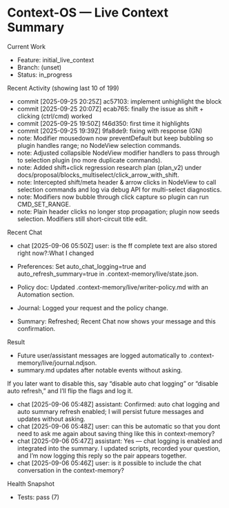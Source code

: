 # Context-OS — Live Context Summary

Current Work
- Feature: initial_live_context
- Branch: (unset)
- Status: in_progress

Recent Activity (showing last 10 of 199)
- commit [2025-09-25 20:25Z] ac57103: implement unhighlight the block
- commit [2025-09-25 20:07Z] ecab765: finally the issue as shift + clicking (ctrl/cmd) worked
- commit [2025-09-25 19:50Z] f46d350: first time it highlights
- commit [2025-09-25 19:39Z] 9fa8de9: fixing with response (GN)
- note: Modifier mousedown now preventDefault but keep bubbling so plugin handles range; no NodeView selection commands.
- note: Adjusted collapsible NodeView modifier handlers to pass through to selection plugin (no more duplicate commands).
- note: Added shift+click regression research plan (plan_v2) under docs/proposal/blocks_multiselect/click_arrow_with_shift.
- note: Intercepted shift/meta header & arrow clicks in NodeView to call selection commands and log via debug API for multi-select diagnostics.
- note: Modifiers now bubble through click capture so plugin can run CMD_SET_RANGE.
- note: Plain header clicks no longer stop propagation; plugin now seeds selection. Modifiers still short-circuit title edit.

Recent Chat
- chat [2025-09-06 05:50Z] user: is the ff complete text are also stored right now?:What I changed

- Preferences: Set auto_chat_logging=true and auto_refresh_summary=true in .context-memory/live/state.json.
- Policy doc: Updated .context-memory/live/writer-policy.md with an Automation section.
- Journal: Logged your request and the policy change.
- Summary: Refreshed; Recent Chat now shows your message and this confirmation.

Result

- Future user/assistant messages are logged automatically to .context-memory/live/journal.ndjson.
- summary.md updates after notable events without asking.

If you later want to disable this, say “disable auto chat logging” or “disable auto refresh,” and I’ll flip the
flags and log it.

- chat [2025-09-06 05:48Z] assistant: Confirmed: auto chat logging and auto summary refresh enabled; I will persist future messages and updates without asking.
- chat [2025-09-06 05:48Z] user: can this be automatic so that you dont need to ask me again about saving thing like this in context-memory?
- chat [2025-09-06 05:47Z] assistant: Yes — chat logging is enabled and integrated into the summary. I updated scripts, recorded your question, and I’m now logging this reply so the pair appears together.
- chat [2025-09-06 05:46Z] user: is it possible to include the chat conversation in the context-memory?

Health Snapshot
- Tests: pass (7)
